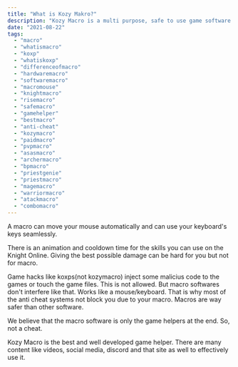 ```yaml
---
title: "What is Kozy Makro?"
description: "Kozy Macro is a multi purpose, safe to use game software which can be used to get advantage against the other players on Knight Online and Rise Online."
date: "2021-08-22"
tags:
  - "macro" 
  - "whatismacro"
  - "koxp"
  - "whatiskoxp"
  - "differenceofmacro"
  - "hardwaremacro"
  - "softwaremacro"
  - "macromouse"
  - "knightmacro"
  - "risemacro"
  - "safemacro"
  - "gamehelper"
  - "bestmacro"
  - "anti-cheat"
  - "kozymacro"
  - "paidmacro"
  - "pvpmacro"
  - "asasmacro"
  - "archermacro"
  - "bpmacro"
  - "priestgenie"
  - "priestmacro"
  - "magemacro"
  - "warriormacro"
  - "atackmacro"
  - "combomacro"
---
```


A macro can move your mouse automatically and can use your keyboard's keys seamlessly.

There is an animation and cooldown time for the skills you can use on the Knight Online. Giving the best possible damage can be hard for you but not for macro.

Game hacks like koxps(not kozymacro) inject some malicius code to the games or touch the game files. This is not allowed. But macro softwares don't interfere like that. Works like a mouse/keyboard. That is why most of the anti cheat systems not block you due to your macro. Macros are way safer than other software.

We believe that the macro software is only the game helpers at the end. So, not a cheat.

Kozy Macro is the best and well developed game helper. There are many content like videos, social media, discord and that site as well to effectively use it.
